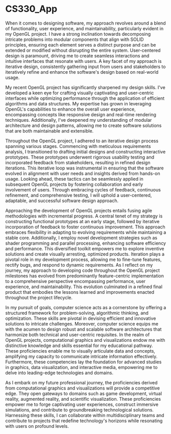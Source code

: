 # CS330_App

When it comes to designing software, my approach revolves around a blend of functionality, user experience, and maintainability, particularly evident in my OpenGL project. I have a strong inclination towards decomposing intricate problems into modular components that align with SOLID principles, ensuring each element serves a distinct purpose and can be extended or modified without disrupting the entire system. User-centered design is paramount, driving me to create seamless interactions and intuitive interfaces that resonate with users. A key facet of my approach is iterative design, consistently gathering input from users and stakeholders to iteratively refine and enhance the software's design based on real-world usage.

My recent OpenGL project has significantly sharpened my design skills. I've developed a keen eye for crafting visually captivating and user-centric interfaces while optimizing performance through the application of efficient algorithms and data structures. My expertise has grown in leveraging OpenGL's capabilities to enhance the overall user experience, encompassing concepts like responsive design and real-time rendering techniques. Additionally, I've deepened my understanding of modular architecture and design patterns, allowing me to create software solutions that are both maintainable and extensible.

Throughout the OpenGL project, I adhered to an iterative design process spanning various stages. Commencing with meticulous requirements analysis, I transitioned to drafting initial designs and constructing interactive prototypes. These prototypes underwent rigorous usability testing and incorporated feedback from stakeholders, resulting in refined design iterations. This iterative loop was instrumental in ensuring that the software evolved in alignment with user needs and insights derived from hands-on usage. Looking ahead, these tactics can be seamlessly applied in subsequent OpenGL projects by fostering collaboration and early involvement of users. Through embracing cycles of feedback, continuous refinement, and comprehensive testing, I will uphold a user-centered, adaptable, and successful software design approach.

Approaching the development of OpenGL projects entails fusing agile methodologies with incremental progress. A central tenet of my strategy is constructing functional prototypes at an early stage, followed by iterative incorporation of feedback to foster continuous improvement. This approach embraces flexibility in adapting to evolving requirements while maintaining a stable core. Additionally, I employ novel development strategies such as shader programming and parallel processing, enhancing software efficiency and performance. This diversified toolkit empowers me to explore inventive solutions and create visually arresting, optimized products. Iteration plays a pivotal role in my development process, allowing me to fine-tune features, rectify bugs, and respond to dynamic requirements. As I reflect on my journey, my approach to developing code throughout the OpenGL project milestones has evolved from predominantly feature-centric implementation to a comprehensive perspective encompassing performance, user experience, and maintainability. This evolution culminated in a refined final product that embodies the lessons learned and improvements enacted throughout the project lifecycle.

In my pursuit of goals, computer science acts as a cornerstone by offering a structured framework for problem-solving, algorithmic thinking, and optimization. These skills are pivotal in devising efficient and innovative solutions to intricate challenges. Moreover, computer science equips me with the acumen to design robust and scalable software architectures that harmonize both technical and user-centric requisites. In the realm of OpenGL projects, computational graphics and visualizations endow me with distinctive knowledge and skills essential for my educational pathway. These proficiencies enable me to visually articulate data and concepts, amplifying my capacity to communicate intricate information effectively. Furthermore, these competencies lay the foundation for advanced studies in graphics, data visualization, and interactive media, empowering me to delve into leading-edge technologies and domains.

As I embark on my future professional journey, the proficiencies derived from computational graphics and visualizations will provide a competitive edge. They open gateways to domains such as game development, virtual reality, augmented reality, and scientific visualization. These proficiencies empower me to forge captivating user experiences, construct immersive simulations, and contribute to groundbreaking technological solutions. Harnessing these skills, I can collaborate within multidisciplinary teams and contribute to projects that redefine technology's horizons while resonating with users on profound levels.
